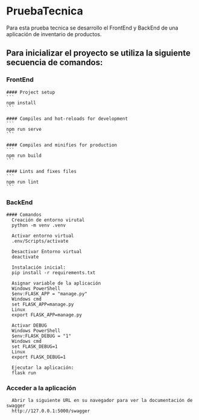 # PruebaTecnica

Para esta prueba tecnica se desarrollo el FrontEnd y BackEnd de una aplicación de inventario de productos.

## Para inicializar el proyecto se utiliza la siguiente secuencia de comandos:

### FrontEnd

    #### Project setup
    ```
    npm install
    ```

    #### Compiles and hot-reloads for development
    ```
    npm run serve
    ```

    #### Compiles and minifies for production
    ```
    npm run build
    ```

    #### Lints and fixes files
    ```
    npm run lint
    ```

### BackEnd

    #### Comandos
      Creación de entorno virutal
      python -m venv .venv

      Activar entorno virtual
      .env/Scripts/activate

      Desactivar Entorno virtual
      deactivate

      Instalación inicial:
      pip install -r requirements.txt

      Asignar variable de la aplicación
      Windows PowerShell
      $env:FLASK_APP = "manage.py"
      Windows cmd
      set FLASK_APP=manage.py
      Linux
      export FLASK_APP=manage.py

      Activar DEBUG
      Windows PowerShell
      $env:FLASK_DEBUG = "1"
      Windows cmd
      set FLASK_DEBUG=1
      Linux
      export FLASK_DEBUG=1

      Ejecutar la aplicación:
      flask run

### Acceder a la aplicación

      Abrir la siguiente URL en su navegador para ver la documentación de swagger
      http://127.0.0.1:5000/swagger
